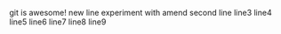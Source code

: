 git is awesome!
new line
experiment with amend
second line
line3
line4
line5
line6
line7
line8
line9
